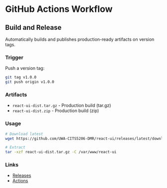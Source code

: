 # GitHub Actions Workflow

## Build and Release

Automatically builds and publishes production-ready artifacts on version tags.

### Trigger

Push a version tag:

```bash
git tag v1.0.0
git push origin v1.0.0
```

### Artifacts

- `react-ui-dist.tar.gz` - Production build (tar.gz)
- `react-ui-dist.zip` - Production build (zip)

### Usage

```bash
# Download latest
wget https://github.com/UWA-CITS5206-DMR/react-ui/releases/latest/download/react-ui-dist.tar.gz

# Extract
tar -xzf react-ui-dist.tar.gz -C /var/www/react-ui
```

### Links

- [Releases](https://github.com/UWA-CITS5206-DMR/react-ui/releases)
- [Actions](https://github.com/UWA-CITS5206-DMR/react-ui/actions)
